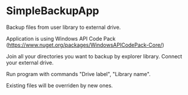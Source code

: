 # SimpleBackupApp
Backup files from user library to external drive.

Application is using Windows API Code Pack (https://www.nuget.org/packages/WindowsAPICodePack-Core/)

Join all your directories you want to backup by explorer library.
Connect your external drive.

Run program with commands "Drive label", "Library name".

Existing files will be overriden by new ones.
